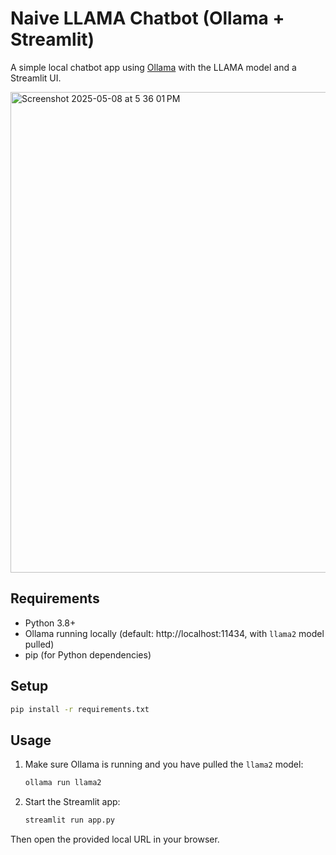 # Naive LLAMA Chatbot (Ollama + Streamlit)

A simple local chatbot app using [Ollama](https://ollama.com/) with the LLAMA model and a Streamlit UI.

<img width="769" alt="Screenshot 2025-05-08 at 5 36 01 PM" src="https://github.com/user-attachments/assets/82224b2b-905e-40df-bde4-6daa96faaa5b" />

## Requirements
- Python 3.8+
- Ollama running locally (default: http://localhost:11434, with `llama2` model pulled)
- pip (for Python dependencies)

## Setup
```bash
pip install -r requirements.txt
```

## Usage
1. Make sure Ollama is running and you have pulled the `llama2` model:
   ```bash
   ollama run llama2
   ```
2. Start the Streamlit app:
   ```bash
   streamlit run app.py
   ```

Then open the provided local URL in your browser.
